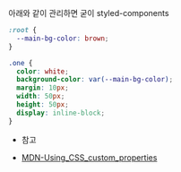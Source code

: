 아래와 같이 관리하면 굳이 styled-components

```css
:root {
  --main-bg-color: brown;
}

.one {
  color: white;
  background-color: var(--main-bg-color);
  margin: 10px;
  width: 50px;
  height: 50px;
  display: inline-block;
}
```

- 참고

* [MDN-Using_CSS_custom_properties](https://developer.mozilla.org/ko/docs/Web/CSS/Using_CSS_custom_properties)
